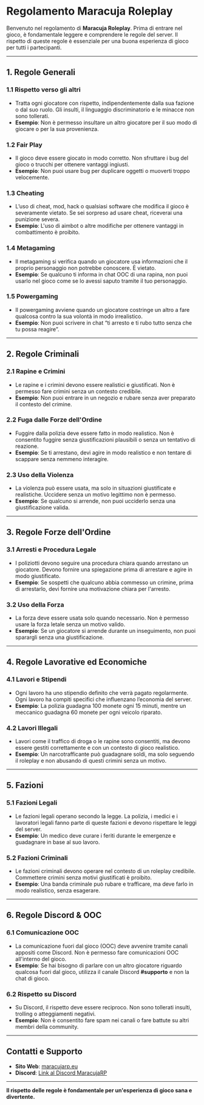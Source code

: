 # Regolamento Maracuja Roleplay

Benvenuto nel regolamento di **Maracuja Roleplay**. Prima di entrare nel gioco, è fondamentale leggere e comprendere le regole del server. Il rispetto di queste regole è essenziale per una buona esperienza di gioco per tutti i partecipanti.

---

## **1. Regole Generali**

### **1.1 Rispetto verso gli altri**
- Tratta ogni giocatore con rispetto, indipendentemente dalla sua fazione o dal suo ruolo. Gli insulti, il linguaggio discriminatorio e le minacce non sono tollerati.
- **Esempio**: Non è permesso insultare un altro giocatore per il suo modo di giocare o per la sua provenienza.

### **1.2 Fair Play**
- Il gioco deve essere giocato in modo corretto. Non sfruttare i bug del gioco o trucchi per ottenere vantaggi ingiusti.
- **Esempio**: Non puoi usare bug per duplicare oggetti o muoverti troppo velocemente.

### **1.3 Cheating**
- L’uso di cheat, mod, hack o qualsiasi software che modifica il gioco è severamente vietato. Se sei sorpreso ad usare cheat, riceverai una punizione severa.
- **Esempio**: L'uso di aimbot o altre modifiche per ottenere vantaggi in combattimento è proibito.

### **1.4 Metagaming**
- Il metagaming si verifica quando un giocatore usa informazioni che il proprio personaggio non potrebbe conoscere. È vietato.
- **Esempio**: Se qualcuno ti informa in chat OOC di una rapina, non puoi usarlo nel gioco come se lo avessi saputo tramite il tuo personaggio.

### **1.5 Powergaming**
- Il powergaming avviene quando un giocatore costringe un altro a fare qualcosa contro la sua volontà in modo irrealistico.
- **Esempio**: Non puoi scrivere in chat “ti arresto e ti rubo tutto senza che tu possa reagire”.

---

## **2. Regole Criminali**

### **2.1 Rapine e Crimini**
- Le rapine e i crimini devono essere realistici e giustificati. Non è permesso fare crimini senza un contesto credibile.
- **Esempio**: Non puoi entrare in un negozio e rubare senza aver preparato il contesto del crimine.

### **2.2 Fuga dalle Forze dell'Ordine**
- Fuggire dalla polizia deve essere fatto in modo realistico. Non è consentito fuggire senza giustificazioni plausibili o senza un tentativo di reazione.
- **Esempio**: Se ti arrestano, devi agire in modo realistico e non tentare di scappare senza nemmeno interagire.

### **2.3 Uso della Violenza**
- La violenza può essere usata, ma solo in situazioni giustificate e realistiche. Uccidere senza un motivo legittimo non è permesso.
- **Esempio**: Se qualcuno si arrende, non puoi ucciderlo senza una giustificazione valida.

---

## **3. Regole Forze dell'Ordine**

### **3.1 Arresti e Procedura Legale**
- I poliziotti devono seguire una procedura chiara quando arrestano un giocatore. Devono fornire una spiegazione prima di arrestare e agire in modo giustificato.
- **Esempio**: Se sospetti che qualcuno abbia commesso un crimine, prima di arrestarlo, devi fornire una motivazione chiara per l'arresto.

### **3.2 Uso della Forza**
- La forza deve essere usata solo quando necessario. Non è permesso usare la forza letale senza un motivo valido.
- **Esempio**: Se un giocatore si arrende durante un inseguimento, non puoi sparargli senza una giustificazione.

---

## **4. Regole Lavorative ed Economiche**

### **4.1 Lavori e Stipendi**
- Ogni lavoro ha uno stipendio definito che verrà pagato regolarmente. Ogni lavoro ha compiti specifici che influenzano l’economia del server.
- **Esempio**: La polizia guadagna 100 monete ogni 15 minuti, mentre un meccanico guadagna 60 monete per ogni veicolo riparato.

### **4.2 Lavori Illegali**
- Lavori come il traffico di droga o le rapine sono consentiti, ma devono essere gestiti correttamente e con un contesto di gioco realistico.
- **Esempio**: Un narcotrafficante può guadagnare soldi, ma solo seguendo il roleplay e non abusando di questi crimini senza un motivo.

---

## **5. Fazioni**

### **5.1 Fazioni Legali**
- Le fazioni legali operano secondo la legge. La polizia, i medici e i lavoratori legali fanno parte di queste fazioni e devono rispettare le leggi del server.
- **Esempio**: Un medico deve curare i feriti durante le emergenze e guadagnare in base al suo lavoro.

### **5.2 Fazioni Criminali**
- Le fazioni criminali devono operare nel contesto di un roleplay credibile. Commettere crimini senza motivi giustificati è proibito.
- **Esempio**: Una banda criminale può rubare e trafficare, ma deve farlo in modo realistico, senza esagerare.

---

## **6. Regole Discord & OOC**

### **6.1 Comunicazione OOC**
- La comunicazione fuori dal gioco (OOC) deve avvenire tramite canali appositi come Discord. Non è permesso fare comunicazioni OOC all'interno del gioco.
- **Esempio**: Se hai bisogno di parlare con un altro giocatore riguardo qualcosa fuori dal gioco, utilizza il canale Discord **#supporto** e non la chat di gioco.

### **6.2 Rispetto su Discord**
- Su Discord, il rispetto deve essere reciproco. Non sono tollerati insulti, trolling o atteggiamenti negativi.
- **Esempio**: Non è consentito fare spam nei canali o fare battute su altri membri della community.

---

## **Contatti e Supporto**

- **Sito Web**: [maracujarp.eu](http://maracujarp.eu)
- **Discord**: [Link al Discord MaracujaRP](https://discord.gg/maracuja)

---

**Il rispetto delle regole è fondamentale per un'esperienza di gioco sana e divertente.**
